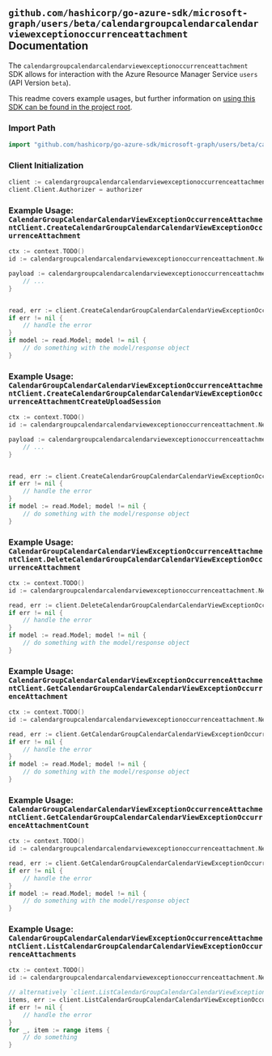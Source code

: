 
## `github.com/hashicorp/go-azure-sdk/microsoft-graph/users/beta/calendargroupcalendarcalendarviewexceptionoccurrenceattachment` Documentation

The `calendargroupcalendarcalendarviewexceptionoccurrenceattachment` SDK allows for interaction with the Azure Resource Manager Service `users` (API Version `beta`).

This readme covers example usages, but further information on [using this SDK can be found in the project root](https://github.com/hashicorp/go-azure-sdk/tree/main/docs).

### Import Path

```go
import "github.com/hashicorp/go-azure-sdk/microsoft-graph/users/beta/calendargroupcalendarcalendarviewexceptionoccurrenceattachment"
```


### Client Initialization

```go
client := calendargroupcalendarcalendarviewexceptionoccurrenceattachment.NewCalendarGroupCalendarCalendarViewExceptionOccurrenceAttachmentClientWithBaseURI("https://management.azure.com")
client.Client.Authorizer = authorizer
```


### Example Usage: `CalendarGroupCalendarCalendarViewExceptionOccurrenceAttachmentClient.CreateCalendarGroupCalendarCalendarViewExceptionOccurrenceAttachment`

```go
ctx := context.TODO()
id := calendargroupcalendarcalendarviewexceptionoccurrenceattachment.NewUserIdCalendarGroupIdCalendarIdCalendarViewIdExceptionOccurrenceID("userIdValue", "calendarGroupIdValue", "calendarIdValue", "eventIdValue", "eventId1Value")

payload := calendargroupcalendarcalendarviewexceptionoccurrenceattachment.Attachment{
	// ...
}


read, err := client.CreateCalendarGroupCalendarCalendarViewExceptionOccurrenceAttachment(ctx, id, payload)
if err != nil {
	// handle the error
}
if model := read.Model; model != nil {
	// do something with the model/response object
}
```


### Example Usage: `CalendarGroupCalendarCalendarViewExceptionOccurrenceAttachmentClient.CreateCalendarGroupCalendarCalendarViewExceptionOccurrenceAttachmentCreateUploadSession`

```go
ctx := context.TODO()
id := calendargroupcalendarcalendarviewexceptionoccurrenceattachment.NewUserIdCalendarGroupIdCalendarIdCalendarViewIdExceptionOccurrenceID("userIdValue", "calendarGroupIdValue", "calendarIdValue", "eventIdValue", "eventId1Value")

payload := calendargroupcalendarcalendarviewexceptionoccurrenceattachment.CreateCalendarGroupCalendarCalendarViewExceptionOccurrenceAttachmentCreateUploadSessionRequest{
	// ...
}


read, err := client.CreateCalendarGroupCalendarCalendarViewExceptionOccurrenceAttachmentCreateUploadSession(ctx, id, payload)
if err != nil {
	// handle the error
}
if model := read.Model; model != nil {
	// do something with the model/response object
}
```


### Example Usage: `CalendarGroupCalendarCalendarViewExceptionOccurrenceAttachmentClient.DeleteCalendarGroupCalendarCalendarViewExceptionOccurrenceAttachment`

```go
ctx := context.TODO()
id := calendargroupcalendarcalendarviewexceptionoccurrenceattachment.NewUserIdCalendarGroupIdCalendarIdCalendarViewIdExceptionOccurrenceIdAttachmentID("userIdValue", "calendarGroupIdValue", "calendarIdValue", "eventIdValue", "eventId1Value", "attachmentIdValue")

read, err := client.DeleteCalendarGroupCalendarCalendarViewExceptionOccurrenceAttachment(ctx, id)
if err != nil {
	// handle the error
}
if model := read.Model; model != nil {
	// do something with the model/response object
}
```


### Example Usage: `CalendarGroupCalendarCalendarViewExceptionOccurrenceAttachmentClient.GetCalendarGroupCalendarCalendarViewExceptionOccurrenceAttachment`

```go
ctx := context.TODO()
id := calendargroupcalendarcalendarviewexceptionoccurrenceattachment.NewUserIdCalendarGroupIdCalendarIdCalendarViewIdExceptionOccurrenceIdAttachmentID("userIdValue", "calendarGroupIdValue", "calendarIdValue", "eventIdValue", "eventId1Value", "attachmentIdValue")

read, err := client.GetCalendarGroupCalendarCalendarViewExceptionOccurrenceAttachment(ctx, id)
if err != nil {
	// handle the error
}
if model := read.Model; model != nil {
	// do something with the model/response object
}
```


### Example Usage: `CalendarGroupCalendarCalendarViewExceptionOccurrenceAttachmentClient.GetCalendarGroupCalendarCalendarViewExceptionOccurrenceAttachmentCount`

```go
ctx := context.TODO()
id := calendargroupcalendarcalendarviewexceptionoccurrenceattachment.NewUserIdCalendarGroupIdCalendarIdCalendarViewIdExceptionOccurrenceID("userIdValue", "calendarGroupIdValue", "calendarIdValue", "eventIdValue", "eventId1Value")

read, err := client.GetCalendarGroupCalendarCalendarViewExceptionOccurrenceAttachmentCount(ctx, id)
if err != nil {
	// handle the error
}
if model := read.Model; model != nil {
	// do something with the model/response object
}
```


### Example Usage: `CalendarGroupCalendarCalendarViewExceptionOccurrenceAttachmentClient.ListCalendarGroupCalendarCalendarViewExceptionOccurrenceAttachments`

```go
ctx := context.TODO()
id := calendargroupcalendarcalendarviewexceptionoccurrenceattachment.NewUserIdCalendarGroupIdCalendarIdCalendarViewIdExceptionOccurrenceID("userIdValue", "calendarGroupIdValue", "calendarIdValue", "eventIdValue", "eventId1Value")

// alternatively `client.ListCalendarGroupCalendarCalendarViewExceptionOccurrenceAttachments(ctx, id)` can be used to do batched pagination
items, err := client.ListCalendarGroupCalendarCalendarViewExceptionOccurrenceAttachmentsComplete(ctx, id)
if err != nil {
	// handle the error
}
for _, item := range items {
	// do something
}
```
